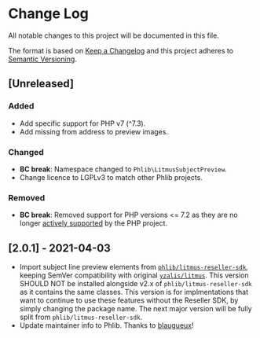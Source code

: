 # Change Log
All notable changes to this project will be documented in this file.

The format is based on [Keep a Changelog](http://keepachangelog.com/)
and this project adheres to [Semantic Versioning](http://semver.org/).

## [Unreleased]

### Added
- Add specific support for PHP v7 (^7.3).
- Add missing from address to preview images. 
### Changed
- **BC break**: Namespace changed to `Phlib\LitmusSubjectPreview`.
- Change licence to LGPLv3 to match other Phlib projects.
### Removed
- **BC break**: Removed support for PHP versions <= 7.2 as they are no longer
  [actively supported](https://php.net/supported-versions.php)
  by the PHP project.

## [2.0.1] - 2021-04-03

- Import subject line preview elements from
  [`phlib/litmus-reseller-sdk`](https://github.com/phlib/litmus-reseller-sdk),
  keeping SemVer compatibility with original
  [`yzalis/litmus`](https://packagist.org/packages/yzalis/litmus).
  This version SHOULD NOT be installed alongside v2.x of
  `phlib/litmus-reseller-sdk` as it contains the same classes.
  This version is for implmentations that want to continue to use these
  features without the Reseller SDK, by simply changing the package name.
  The next major version will be fully split from `phlib/litmus-reseller-sdk`.
- Update maintainer info to Phlib.
  Thanks to [blaugueux](https://github.com/blaugueux)!
